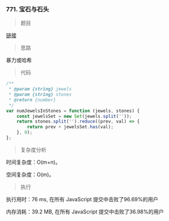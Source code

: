 ### 771. 宝石与石头

> 题目

[链接](https://leetcode-cn.com/problems/jewels-and-stones/)

> 思路

暴力或哈希

> 代码

```js
/**
 * @param {string} jewels
 * @param {string} stones
 * @return {number}
 */
var numJewelsInStones = function (jewels, stones) {
    const jewelsSet = new Set(jewels.split(''));
    return stones.split('').reduce((prev, val) => {
        return prev + jewelsSet.has(val);
    }, 0);
};
```

> 复杂度分析

时间复杂度：O(m+n)。

空间复杂度：O(m)。

> 执行

执行用时：76 ms, 在所有 JavaScript 提交中击败了96.69%的用户

内存消耗：39.2 MB, 在所有 JavaScript 提交中击败了36.98%的用户

